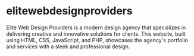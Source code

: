 # elitewebdesignproviders
Elite Web Design Providers is a modern design agency that specializes in delivering creative and innovative solutions for clients. This website, built using HTML, CSS, JavaScript, and PHP, showcases the agency's portfolio and services with a sleek and professional design. 
